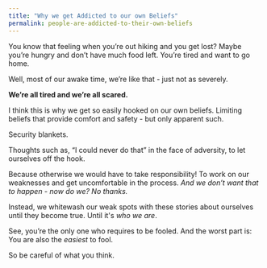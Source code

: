 ```yaml
---
title: "Why we get Addicted to our own Beliefs"
permalink: people-are-addicted-to-their-own-beliefs
---
```

You know that feeling when you’re out hiking and you get lost? Maybe you’re hungry and don’t have much food left. You’re tired and want to go home.

Well, most of our awake time, we’re like that - just not as severely.

**We’re all tired and we’re all scared.**

I think this is why we get so easily hooked on our own beliefs. Limiting beliefs that provide comfort and safety - but only apparent such. 

Security blankets.

Thoughts such as, “I could never do that” in the face of adversity, to let ourselves off the hook.

Because otherwise we would have to take responsibility! To work on our weaknesses and get uncomfortable in the process. _And we don’t want that to happen - now do we? No thanks._

Instead, we whitewash our weak spots with these stories about ourselves until they become true. Until it's _who we are_.

See, you’re the only one who requires to be fooled. And the worst part is: You are also the _easiest_ to fool.

So be careful of what you think.
